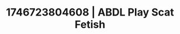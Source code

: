 ---
categories:
- Erotic surprise
- Sensual cosplay
- AI-generated
- Sultry voice
- Dirty whispers
- Lace and desire
- ASMR
- Cosplay
image: /assets/images/1746723804608.jpg
layout: post
seo:
  description: Featured content with artistic Scat Fetish, ABDL Play. HD images available.
  keywords: Scat Fetish, ABDL Play
  og_image: /assets/images/1746723804608.jpg
  schema_type: VisualArtwork
tags:
- '#1746723804608'
- Scat Fetish
- ABDL Play
title: 1746723804608 | ABDL Play Scat Fetish
---